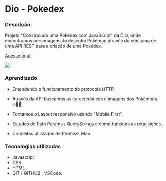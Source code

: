 # Dio - Pokedex

### Descrição

Projeto "Construindo uma Pokédex com JavaScript" da DIO, onde encontramos personagens do desenho Pokémon através do consumo de uma API REST para a criação de uma Pokédex.

[Acesse aqui.](https://maurilosantos.github.io/js-developer-pokedex/)



![](C:\Users\user\Desktop\mobile.png)



### Aprendizado

- Entendendo o funcionamento do protocolo HTTP.
- Através da API buscamos as caractéristicas e imagens dos Pokémons. 🔥🌊🍃

- Tornamos o Layout responsivo usando "Mobile First".
- Estudos de Path Params / QueryStrings e como funciona as requisições.
- Conceitos utilizados de Promise, Map.

### Tecnologias utilizadas

- Javascript
- CSS
- HTML
- GIT / GITHUB , VSCode.

